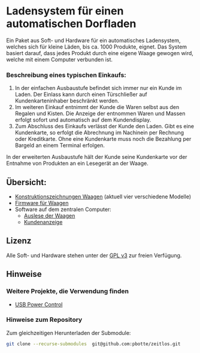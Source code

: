 # Ladensystem für einen automatischen Dorfladen

Ein Paket aus Soft- und Hardware für ein automatisches Ladensystem, welches sich für kleine Läden, bis ca. 1000 Produkte, eignet. Das System basiert darauf, dass jedes Produkt durch eine eigene Waage gewogen wird, welche mit einem Computer verbunden ist.

### Beschreibung eines typischen Einkaufs:
1. In der einfachen Ausbaustufe befindet sich immer nur ein Kunde im Laden. Der Einlass kann durch einen Türschließer auf Kundenkarteninhaber beschränkt werden. 
2. Im weiteren Einkauf entnimmt der Kunde die Waren selbst aus den Regalen und Kisten. Die Anzeige der entnommen Waren und Massen erfolgt sofort und automatisch auf dem Kundendisplay.
3. Zum Abschluss des Einkaufs verlässt der Kunde den Laden. Gibt es eine Kundenkarte, so erfolgt die Abrechnung im Nachinein per Rechnung oder Kreditkarte. Ohne eine Kundenkarte muss noch die Bezahlung per Bargeld an einem Terminal erfolgen.

In der erweiterten Ausbaustufe hält der Kunde seine Kundenkarte vor der Entnahme von Produkten an ein Lesegerät an der Waage. 


## Übersicht:

- [Konstruktionszeichnungen Waagen](https://github.com/pbotte/zeitlos/tree/master/konstruktionszeichnungen) (aktuell vier verschiedene Modelle)
- [Firmware für Waagen](https://github.com/pbotte/zeitlos/tree/master/promicroControl)
- Software auf dem zentralen Computer:
  - [Auslese der Waagen](https://github.com/pbotte/zeitlos/tree/master/scaleController)
  - [Kundenanzeige](https://github.com/pbotte/zeitlos/tree/master/clientLiveDisplay)



## Lizenz
Alle Soft- und Hardware stehen unter der [GPL v3](https://github.com/pbotte/zeitlos/blob/master/LICENSE) zur freien Verfügung.


## Hinweise

### Weitere Projekte, die Verwendung finden

- [USB Power Control](https://github.com/mvp/uhubctl)

### Hinweise zum Repository

Zum gleichzeitigen Herunterladen der Submodule:
```bash
git clone --recurse-submodules  git@github.com:pbotte/zeitlos.git
```


